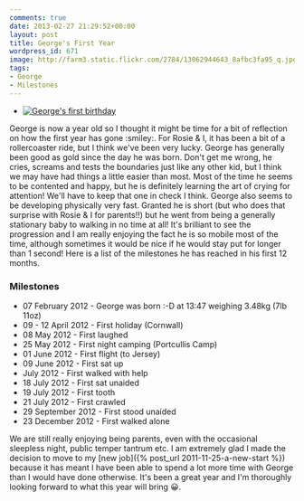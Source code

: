```yaml
---
comments: true
date: 2013-02-27 21:29:52+00:00
layout: post
title: George's First Year
wordpress_id: 671
image: http://farm3.static.flickr.com/2784/13062944643_8afbc3fa95_q.jpg
tags:
- George
- Milestones
---
```


<ul class="flickr image alignleft">
  <li>
    <a title="George's first birthday" href="http://farm3.static.flickr.com/2784/13062944643_8afbc3fa95_b.jpg">
      <img src="http://farm3.static.flickr.com/2784/13062944643_8afbc3fa95_q.jpg" alt="George's first birthday">
    </a>
    <a title="View on Flickr" href="http://www.flickr.com/photos/richard-perry/13062944643/" class="flickrlink"> </a>
  </li>
</ul>
George is now a year old so I thought it might be time for a bit of reflection on how the first year
has gone :smiley:. For Rosie & I, it has been a bit of a rollercoaster ride, but I think we've been
very lucky. George has generally been good as gold since the day he was born. Don't get me wrong, he
cries, screams and tests the boundaries just like any other kid, but I think we may have had things
a little easier than most. Most of the time he seems to be contented and happy, but he is definitely
learning the art of crying for attention! We'll have to keep that one in check I think. George also
seems to be developing physically very fast. Granted he is short (but who does that surprise with
Rosie & I for parents!!) but he went from being a generally stationary baby to walking in no time at
all! It's brilliant to see the progression and I am really enjoying the fact he is so mobile most of
the time, although sometimes it would be nice if he would stay put for longer than 1 second! Here is
a list of the milestones he has reached in his first 12 months.

### Milestones
	
  * 07 February 2012 - George was born :-D at 13:47 weighing 3.48kg (7lb 11oz)
  * 09 - 12 April 2012 - First holiday (Cornwall)
  * 08 May 2012 - First laughed
  * 25 May 2012 - First night camping (Portcullis Camp)
  * 01 June 2012 - First flight (to Jersey)
  * 09 June 2012 - First sat up
  * July 2012 - First walked with help
  * 18 July 2012 - First sat unaided
  * 19 July 2012 - First tooth
  * 21 July 2012 - First crawled
  * 29 September 2012 - First stood unaided
  * 23 December 2012 - First walked alone

We are still really enjoying being parents, even with the occasional sleepless night, public temper
tantrum etc. I am extremely glad I made the decision to move to my [new job]({% post_url 2011-11-25-a-new-start %})
because it has meant I have been able to spend a lot more time with George than I would have done
otherwise. It's been a great year and I'm thoroughly looking forward to what this year will bring
:grinning:.
